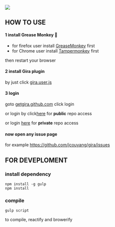 ![](https://travis-ci.org/jcouyang/gira.svg?branch=master)

## HOW TO USE

#### 1 install Grease Monkey :monkey:
- for firefox user install [GreaseMonkey](https://addons.mozilla.org/en-US/firefox/addon/greasemonkey/) first
- for Chrome user install [Tampermonkey](https://chrome.google.com/webstore/detail/tampermonkey/dhdgffkkebhmkfjojejmpbldmpobfkfo?hl=en) first

then restart your browser

#### 2 install Gira plugin
 by just click  [gira.user.js](https://rawgit.com/jcouyang/gira/master/greasemonkey/gira.user.js)

#### 3 login

goto [getgira.github.com](http://getgira.github.com) click  login

or login by click[here](https://github.com/login/oauth/authorize?client_id=666dc0b3b994cc362ca2&scope=public_repo,user) for **public** repo access

or login [here](https://github.com/login/oauth/authorize?client_id=666dc0b3b994cc362ca2&scope=private_repo,user) for **private** repo access

#### now open any issue page
for example https://github.com/jcouyang/gira/issues

## FOR DEVEPLOMENT
### install dependency
```
npm install -g gulp
npm install
```

### compile
```
gulp script
```
to compile, reactify and browerify




